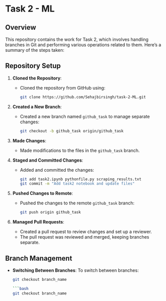 # Task 2 - ML

## Overview

This repository contains the work for Task 2, which involves handling branches in Git and performing various operations related to them. Here’s a summary of the steps taken:

## Repository Setup

1. **Cloned the Repository**:
   - Cloned the repository from GitHub using:
     ```bash
     git clone https://github.com/Sehajbirsingh/task-2-ML.git
     ```

2. **Created a New Branch**:
   - Created a new branch named `github_task` to manage separate changes:
     ```bash
     git checkout -b github_task origin/github_task
     ```

3. **Made Changes**:
   - Made modifications to the files in the `github_task` branch.

4. **Staged and Committed Changes**:
   - Added and committed the changes:
     ```bash
     git add task2.ipynb pythonfile.py scraping_results.txt
     git commit -m "Add task2 notebook and update files"
     ```

5. **Pushed Changes to Remote**:
   - Pushed the changes to the remote `github_task` branch:
     ```bash
     git push origin github_task
     ```

6. **Managed Pull Requests**:
   - Created a pull request to review changes and set up a reviewer.
   - The pull request was reviewed and merged, keeping branches separate.

## Branch Management

- **Switching Between Branches**:
  To switch between branches:
  ```bash
  git checkout branch_name

  ```bash
  git checkout branch_name
